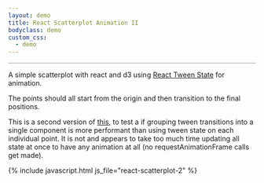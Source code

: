 ```yaml
---
layout: demo
title: React Scatterplot Animation II
bodyclass: demo
custom_css:
  - demo
---
```


<style>
.axis text {
  font-size: 11px;
}

.axis path, .axis line {
  fill: none;
  stroke: #000;
  shape-rendering: crispEdges;
}

.dot {
  fill: steelblue;
  stroke: steelblue;
  opacity: 0.6;
}
</style>
<div id="scatterplot" style="border: 1px solid #ccc;"></div>
<p></p>

A simple scatterplot with react and d3 using
[React Tween State](https://github.com/chenglou/react-tween-state) for
animation.

The points should all start from the origin and then transition to the
final positions.

This is a second version of [this](/demos/react-scatterplot-animation), to test a if
grouping tween transitions into a single component is more performant
than using tween state on each individual point. It is not and appears
to take too much time updating all state at once to have any animation
at all (no requestAnimationFrame calls get made).

{% include javascript.html js_file="react-scatterplot-2" %}
